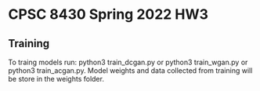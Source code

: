 # CPSC 8430 Spring 2022 HW3

## Training

To traing models run: python3 train_dcgan.py or python3 train_wgan.py or python3 train_acgan.py. 
Model weights and data collected from training will be store in the weights folder. 